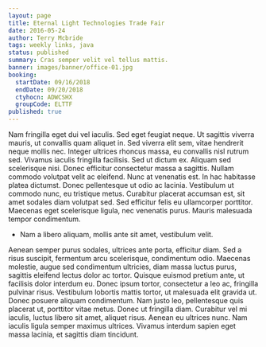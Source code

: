 ```yaml
---
layout: page
title: Eternal Light Technologies Trade Fair
date: 2016-05-24
author: Terry Mcbride
tags: weekly links, java
status: published
summary: Cras semper velit vel tellus mattis.
banner: images/banner/office-01.jpg
booking:
  startDate: 09/16/2018
  endDate: 09/20/2018
  ctyhocn: ADWCSHX
  groupCode: ELTTF
published: true
---
```

Nam fringilla eget dui vel iaculis. Sed eget feugiat neque. Ut sagittis viverra mauris, ut convallis quam aliquet in. Sed viverra elit sem, vitae hendrerit neque mollis nec. Integer ultrices rhoncus massa, eu convallis nisl rutrum sed. Vivamus iaculis fringilla facilisis. Sed ut dictum ex. Aliquam sed scelerisque nisi.
Donec efficitur consectetur massa a sagittis. Nullam commodo volutpat velit ac eleifend. Nunc at venenatis est. In hac habitasse platea dictumst. Donec pellentesque ut odio ac lacinia. Vestibulum ut commodo nunc, eu tristique metus. Curabitur placerat accumsan est, sit amet sodales diam volutpat sed. Sed efficitur felis eu ullamcorper porttitor. Maecenas eget scelerisque ligula, nec venenatis purus. Mauris malesuada tempor condimentum.

* Nam a libero aliquam, mollis ante sit amet, vestibulum velit.

Aenean semper purus sodales, ultrices ante porta, efficitur diam. Sed a risus suscipit, fermentum arcu scelerisque, condimentum odio. Maecenas molestie, augue sed condimentum ultricies, diam massa luctus purus, sagittis eleifend lectus dolor ac tortor. Quisque euismod pretium ante, ut facilisis dolor interdum eu. Donec ipsum tortor, consectetur a leo ac, fringilla pulvinar risus. Vestibulum lobortis mattis tortor, ut malesuada elit gravida ut. Donec posuere aliquam condimentum. Nam justo leo, pellentesque quis placerat ut, porttitor vitae metus. Donec ut fringilla diam. Curabitur vel mi iaculis, luctus libero sit amet, aliquet risus. Aenean eu ultrices nunc. Nam iaculis ligula semper maximus ultrices. Vivamus interdum sapien eget massa lacinia, et sagittis diam tincidunt.
